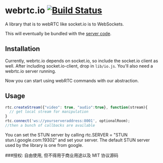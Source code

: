 # webrtc.io [![Build Status](https://travis-ci.org/webRTC/webrtc.io-client.png?branch=master)](https://travis-ci.org/webRTC/webrtc.io-client)

A library that is to webRTC like socket.io is to WebSockets.

This will eventually be bundled with the [server code](https://github.com/webRTC/webRTC.io).

## Installation

Currently, webrtc.io depends on socket.io, so include the socket.io client as well. After including socket.io-client, drop in `lib/io.js`. You'll also need a webrtc.io server running.

Now you can start using webRTC commands with our abstraction.


## Usage

```javascript
rtc.createStream({"video": true, "audio":true}, function(stream){
  // get local stream for manipulation
}
rtc.connect('ws://yourserveraddress:8001', optionalRoom);
//then a bunch of callbacks are available
```

You can set the STUN server by calling 
rtc.SERVER = "STUN stun.l.google.com:19302" and set your server. The default STUN server used by the library is one from google.


###授权:
 自由使用, 但不得用于商业用途以及 MIT 协议源码